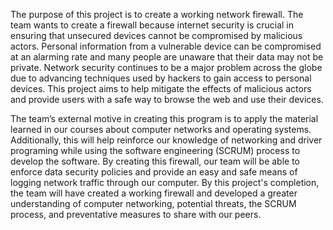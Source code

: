  The purpose of this project is to create a working network firewall. The team wants to create a firewall because internet security is crucial
in ensuring that unsecured devices cannot be compromised by malicious actors. Personal information from a vulnerable device can be compromised 
at an alarming rate and many people are unaware that their data may not be private. Network security continues to be a major problem across the 
globe due to advancing techniques used by hackers to gain access to personal devices. This project aims to help mitigate the effects of malicious
actors and provide users with a safe way to browse the web and use their devices. 

  The team’s external motive in creating this program is to apply the material learned in our courses about computer networks and operating systems. 
Additionally, this will help reinforce our knowledge of networking and driver programing while using the software engineering (SCRUM) process to 
develop the software. By creating this firewall, our team will be able to enforce data security policies and provide an easy and safe means of 
logging network traffic through our computer. By this project's completion, the team will have created a working firewall and developed a 
greater understanding of computer networking, potential threats, the SCRUM process, and preventative measures to share with our peers. 
